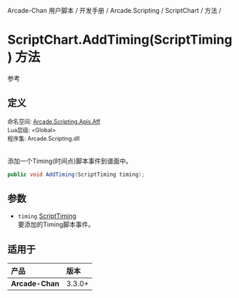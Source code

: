 Arcade-Chan 用户脚本 / 开发手册 / Arcade.Scripting / ScriptChart / 方法 /
# ScriptChart.AddTiming(ScriptTiming) 方法
参考

## 定义
<div style="font-size: 90%;">
命名空间: <a href="README.md">Arcade.Scripting.Apis.Aff</a><br />
Lua层级: &lt;Global&gt;<br />
程序集: Arcade.Scripting.dll
</div><br />

添加一个Timing(时间点)脚本事件到谱面中。

```csharp
public void AddTiming(ScriptTiming timing);
```

## 参数
- ``timing`` [ScriptTiming](ScriptTiming.md)  
  要添加的Timing脚本事件。

## 适用于
| 产品 | 版本 |
|:----|:----|
| **Arcade-Chan** | 3.3.0+ |